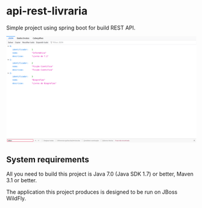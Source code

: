 # api-rest-livraria

Simple project using spring boot for build REST API.


<img src="Captura de tela Livraria.png" alt="My cool logo"/>


System requirements
-------------------

All you need to build this project is Java 7.0 (Java SDK 1.7) or better, Maven 3.1 or better.

The application this project produces is designed to be run on JBoss WildFly.
